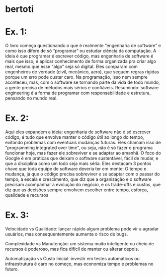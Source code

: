 # bertoti

# Ex. 1:
  O livro começa questionando o que é realmente “engenharia de software” e como isso difere de só “programar” ou estudar ciência da computação. A ideia é que programar é escrever código, mas engenharia de software é      mais que isso, é aplicar conhecimento de forma organizada pra criar algo real, mesmo que esse “algo” seja só digital. Eles comparam com engenheiros de verdade (civil, mecânico, aero), que seguem regras rígidas porque   um erro pode custar caro. Na programação, isso nem sempre aconteceu, mas, com o software se tornando parte da vida de todo mundo, a gente precisa de métodos mais sérios e confiáveis. Resumindo: software engineering é   a forma de programar com responsabilidade e estrutura, pensando no mundo real.

# Ex. 2:
  Aqui eles expandem a ideia: engenharia de software não é só escrever código, é tudo que envolve manter o código útil ao longo do tempo, evitando problemas com eventuais mudanças futuras. Eles chamam isso de "programming integrated over time", ou seja, não é só fazer o programa funcionar hoje, mas fazer ele sobreviver e se adaptar ao amanhã. O foco do Google é em práticas que deixam o software sustentável, fácil de mudar, e que a disciplina como um todo seja mais séria. Eles destacam 3 pontos chave que toda equipe de software deveria ter em mente: O tempo e mudança, já que o código precisa sobreviver e se adaptar com o passar do tempo, a escala e crescimento, que diz que a organização e o software precisam acompanhar a evolução do negócio, e os trade-offs e custos, que diz que as decisões sempre envolvem escolher entre tempo, esforço, qualidade e recursos

  # Ex. 3:
  Velocidade vs Qualidade: lançar rápido algum problema pode vir a agradar usuários, mas consequentemente aumenta o risco de bugs.
  
  Complexidade vs Manutenção: um sistema muito inteligente ou cheio de recursos é poderoso, mas fica difícil de manter ou alterar depois.

  Automatização vs Custo Inicial: investir em testes automáticos ou infraestrutura é caro no começo, mas economiza tempo e problemas no futuro.

  
